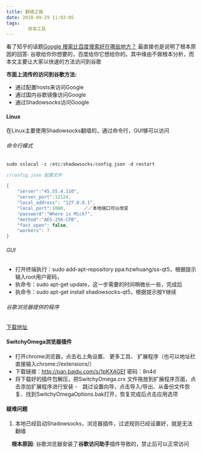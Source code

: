```yaml
---
title: 翻墙之路
date: 2018-09-29 11:03:05
tags:
		效率工具
---
```


看了知乎的话题[Google 搜索比百度搜索好在哪些地方？](https://www.zhihu.com/question/20140749) 最直接也是说明了根本原因的回答: 谷歌给你你想要的，百度给你它想给你的。其中缘由不做根本分析，而本文主要让大家以快速的方法访问到谷歌

**市面上流传的访问到谷歌方法:**
- 通过配置hosts来访问Google
- 通过国内谷歌镜像访问Google
- 通过Shadowsocks访问Google

<!-- more -->

#### Linux

在Linux主要使用Shadowsocks翻墙的，通过命令行，GUI够可以访问

###### 命令行模式

```C
sudo sslocal -c /etc/shadowsocks/config.json -d restart

//config.json 配置文件

{
    "server":"45.55.4.110",
    "server_port":12124,
    "local_address": "127.0.0.1",
    "local_port":1080,　　　　／／本地端口可以改变
    "password":"Where is Mick?",
    "method":"AES-256-CFB",
    "fast_open": false,
    "workers": 7
}

```
###### GUI

- 打开终端执行：sudo add-apt-repository ppa:hzwhuang/ss-qt5，根据提示输入root用户密码， 
- 执命令：sudo apt-get update，这一步需要的时间稍微长一些，完成后
- 执命令：sudo apt-get install shadowsocks-qt5，根据提示按Y继续

###### 谷歌浏览器提供的程序

[下载地址](https://chrome.google.com/webstore/detail/shadowsocks/fnhhahhihediajgefcnlpdmnogndblbi?hl=en-US)


#### SwitchyOmega浏览器插件 

- 打开chrome浏览器，点击右上角设置、 更多工具、 扩展程序（也可以地址栏直接输入chrome://extensions/）　
- 下载链接：http://pan.baidu.com/s/1pKXAGEf 密码：8n4d　
- 将下载好的插件包解压，把SwitchyOmega.crx 文件拖放到扩展程序页面，点击添加扩展程序进行安装
-　跳过设置向导，点击导入/导出、从备份文件恢复、找到SwitchyOmegaOptions.bak打开，恢复完成后点击应用选项

#### 疑难问题

1. 本地已经启动Shadowsocks，浏览器插件，过滤规则已经设置好，就是无法翻墙

　**根本原因:** 谷歌浏览器安装了**谷歌访问助手**插件导致的，禁止后可以正常访问 